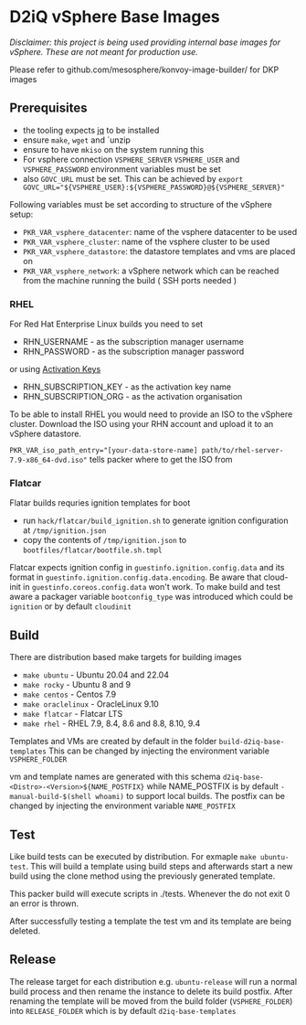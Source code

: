 # D2iQ vSphere Base Images

*Disclaimer: this project is being used providing internal base images for vSphere. These are not meant for production use.*

Please refer to github.com/mesosphere/konvoy-image-builder/ for DKP images

## Prerequisites

- the tooling expects [jq](https://stedolan.github.io/jq/download/) to be installed
- ensure `make`, `wget` and `unzip
- ensure to have `mkiso` on the system running this
- For vsphere connection `VSPHERE_SERVER` `VSPHERE_USER` and `VSPHERE_PASSWORD` environment variables must be set
- also `GOVC_URL` must be set. This can be achieved by `export GOVC_URL="${VSPHERE_USER}:${VSPHERE_PASSWORD}@${VSPHERE_SERVER}"`

Following variables must be set according to structure of the vSphere setup:

- `PKR_VAR_vsphere_datacenter`: name of the vsphere datacenter to be used
- `PKR_VAR_vsphere_cluster`: name of the vsphere cluster to be used
- `PKR_VAR_vsphere_datastore`: the datastore templates and vms are placed on
- `PKR_VAR_vsphere_network`: a vSphere network which can be reached from the machine running the build ( SSH ports needed )

### RHEL

For Red Hat Enterprise Linux builds you need to set

- RHN_USERNAME - as the subscription manager username
- RHN_PASSWORD - as the subscription manager password

or using [Activation Keys](https://access.redhat.com/management/activation_keys)

- RHN_SUBSCRIPTION_KEY - as the activation key name
- RHN_SUBSCRIPTION_ORG - as the activation organisation

To be able to install RHEL you would need to provide an ISO to the vSphere cluster. Download the ISO using your RHN account and upload it to an vSphere datastore.

`PKR_VAR_iso_path_entry="[your-data-store-name] path/to/rhel-server-7.9-x86_64-dvd.iso"` tells packer where to get the ISO from

### Flatcar

Flatar builds requries ignition templates for boot

- run `hack/flatcar/build_ignition.sh` to generate ignition configuration at `/tmp/ignition.json`
- copy the contents of `/tmp/ignition.json` to `bootfiles/flatcar/bootfile.sh.tmpl`

Flatcar expects ignition config in `guestinfo.ignition.config.data` and its format in `guestinfo.ignition.config.data.encoding`. Be aware that cloud-init in `guestinfo.coreos.config.data` won't work. To make build and test aware a packager variable `bootconfig_type` was introduced which could be `ignition` or by default `cloudinit`

## Build

There are distribution based make targets for building images

- `make ubuntu` - Ubuntu 20.04 and 22.04
- `make rocky` - Ubuntu 8 and 9
- `make centos` - Centos 7.9
- `make oraclelinux` - OracleLinux 9.10
- `make flatcar` - Flatcar LTS
- `make rhel` - RHEL 7.9, 8.4, 8.6 and 8.8, 8.10, 9.4

Templates and VMs are created by default in the folder `build-d2iq-base-templates` This can be changed by injecting the environment variable `VSPHERE_FOLDER`

vm and template names are generated with this schema `d2iq-base-<Distro>-<Version>${NAME_POSTFIX}` while NAME_POSTFIX is by default `-manual-build-$(shell whoami)` to support local builds. The postfix can be changed by injecting the environment variable `NAME_POSTFIX`

## Test

Like build tests can be executed by distribution. For exmaple `make ubuntu-test`. This will build a template using build steps and afterwards start a new build using the clone method using the previously generated template.

This packer build will execute scripts in ./tests. Whenever the do not exit 0 an error is thrown.

After successfully testing a template the test vm and its template are being deleted.

## Release

The release target for each distribution e.g. `ubuntu-release` will run a normal build process and then rename the instance to delete its build postfix. After renaming the template will be moved from the build folder (`VSPHERE_FOLDER`) into `RELEASE_FOLDER` which is by default `d2iq-base-templates`
